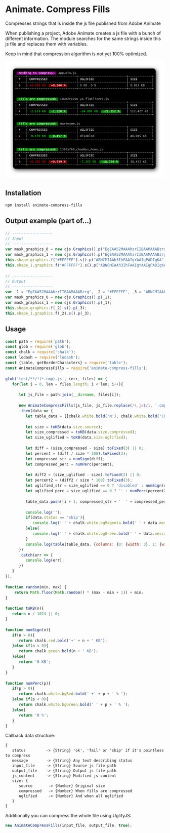 # Animate. Compress Fills

Compresses strings that is inside the js file published from Adobe Animate

When publishing a project, Adobe Animate creates a js file with a bunch of different information. The module searches for the same strings inside this js file and replaces them with variables.

Keep in mind that compression algorithm is not yet 100% optimized.

![preview](https://raw.githubusercontent.com/tpkn/animate-compress-fills/master/preview.png)


## Installation
```bash
npm install animate-compress-fills
```


## Output example (part of...)
```javascript
// ------------------
// Input
// ------------------
var mask_graphics_0 = new cjs.Graphics().p("EgEAA52MAAAhzrIIBAAMAAABzrg");
var mask_graphics_1 = new cjs.Graphics().p("EgEAA52MAAAhzrIIBAAMAAABzrg");
this.shape.graphics.f("#FFFFFF").s().p("ABNCMIAAh3IhFAAIgYAAIgPADIgKA");
this.shape_1.graphics.f("#FFFFFF").s().p("ABNCMIAAh3IhFAAIgYAAIgPADIgKA");

// ------------------
// Output
// ------------------
var _1 = "EgEAA52MAAAhzrIIBAAMAAABzrg", _2 = "#FFFFFF", _3 = "ABNCMIAAh3IhFAAIgYAAIgPADIgKA";
var mask_graphics_0 = new cjs.Graphics().p(_1);
var mask_graphics_1 = new cjs.Graphics().p(_1);
this.shape.graphics.f(_2).s().p(_3);
this.shape_1.graphics.f(_2).s().p(_3);
```

## Usage
```javascript
const path = require('path');
const glob = require('glob');
const chalk = require('chalk');
const lodash = require('lodash');
const {table, getBorderCharacters} = require('table');
const AnimateCompressFills = require('animate-compress-fills');

glob('test/**/!(*.cmp).js', (err, files) => {
   for(let i = 0, len = files.length; i < len; i++){

      let js_file = path.join(__dirname, files[i]);
      
      new AnimateCompressFills(js_file, js_file.replace(/\.js$/i, '.cmp.js'), random(0, 1))
      .then(data => {
         let table_data = [[chalk.white.bold('N'), chalk.white.bold('COMPRESSED'), chalk.white.bold('UGLIFIED'), chalk.white.bold('SIZE')]];

         let size = toKB(data.size.source);
         let size_compressed = toKB(data.size.compressed);
         let size_uglified = toKB(data.size.uglified);

         let diff = (size_compressed - size).toFixed(3) || 0;
         let percent = (diff / size * 100).toFixed(3);
         let compressed_str = numSign(diff);
         let compressed_perc = numPerc(percent);

         let diff2 = (size_uglified - size).toFixed(3) || 0;
         let percent2 = (diff2 / size * 100).toFixed(3);
         let uglified_str = size_uglified == 0 ? 'disabled' : numSign(diff2);
         let uglified_perc = size_uglified == 0 ? '' : numPerc(percent2);
         
         table_data.push([i + 1, compressed_str + '  ' + compressed_perc, uglified_str + '  ' + uglified_perc, (size).toFixed(3) + ' KB']);

         console.log('');
         if(data.status == 'skip'){
            console.log(' ' + chalk.white.bgMagenta.bold(' ' + data.message + ': '), path.basename(data.input_file));
         }else{
            console.log(' ' + chalk.white.bgGreen.bold(' ' + data.message + ': '), path.basename(data.input_file));
         }
         console.log(table(table_data, {columns: {0: {width: 3}, 1: {width: 25}, 2: {width: 25}, 3: {width: 11}}, border: getBorderCharacters('ramac')}));
      })
      .catch(err => {
         console.log(err);
      })
   }
});

function random(min, max) {
    return Math.floor(Math.random() * (max - min + 1)) + min;
}

function toKB(n){
   return n / 1024 || 0;
}

function numSign(n){
   if(n > 0){
      return chalk.red.bold('+' + n + ' KB');
   }else if(n < 0){
      return chalk.green.bold(n + ' KB');
   }else{
      return '0 KB';
   }
}

function numPerc(p){
   if(p > 0){
      return chalk.white.bgRed.bold(' +' + p + ' % ');
   }else if(p < 0){
      return chalk.white.bgGreen.bold(' ' + p + ' % ');
   }else{
      return '0 %';
   }
}

```

Callback data structure:
```code
{
   status         -> {String} 'ok', 'fail' or 'skip' if it's pointless to compress
   message        -> {String} Any text describing status
   input_file     -> {String} Source js file path
   output_file    -> {String} Output js file path
   js_content     -> {String} Modified js content
   size: {
      source       -> {Number} Original size
      compressed   -> {Number} When fills are compressed
      uglified     -> {Number} And when all uglified
   }
}
```

Additionally you can compress the whole file using UglifyJS:
```javascript
new AnimateCompressFills(input_file, output_file, true);
```
